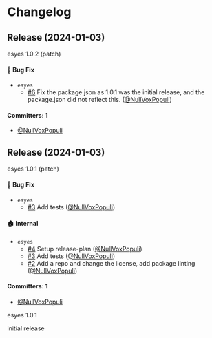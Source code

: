 # Changelog
## Release (2024-01-03)

esyes 1.0.2 (patch)

#### :bug: Bug Fix
* `esyes`
  * [#6](https://github.com/starbeamjs/esyes/pull/6) Fix the package.json as 1.0.1 was the initial release, and the package.json did not reflect this. ([@NullVoxPopuli](https://github.com/NullVoxPopuli))

#### Committers: 1
- [@NullVoxPopuli](https://github.com/NullVoxPopuli)
## Release (2024-01-03)

esyes 1.0.1 (patch)

#### :bug: Bug Fix
* `esyes`
  * [#3](https://github.com/starbeamjs/esyes/pull/3) Add tests ([@NullVoxPopuli](https://github.com/NullVoxPopuli))

#### :house: Internal
* `esyes`
  * [#4](https://github.com/starbeamjs/esyes/pull/4) Setup release-plan ([@NullVoxPopuli](https://github.com/NullVoxPopuli))
  * [#3](https://github.com/starbeamjs/esyes/pull/3) Add tests ([@NullVoxPopuli](https://github.com/NullVoxPopuli))
  * [#2](https://github.com/starbeamjs/esyes/pull/2) Add a repo and change the license, add package linting ([@NullVoxPopuli](https://github.com/NullVoxPopuli))

#### Committers: 1
- [@NullVoxPopuli](https://github.com/NullVoxPopuli)

esyes 1.0.1

initial release

